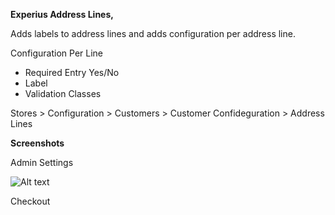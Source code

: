 **Experius Address Lines,**

Adds labels to address lines and adds configuration per address line.

Configuration Per Line

- Required Entry Yes/No
- Label
- Validation Classes

Stores > Configuration > Customers > Customer Confideguration > Address Lines

**Screenshots**

Admin Settings

![Alt text](view/frontend/web/images/screenshots/Admin.jpg?raw=true "")


Checkout